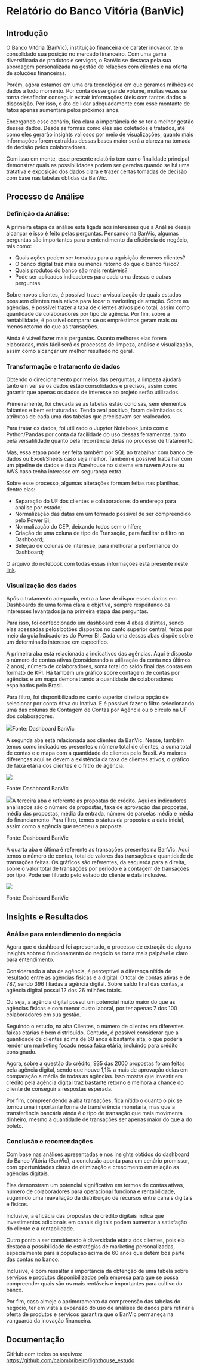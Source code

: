 # Relatório do Banco Vitória (BanVic)

## Introdução

O Banco Vitória (BanVic), instituição financeira de caráter inovador, tem consolidado sua posição no mercado financeiro. Com uma gama diversificada de produtos e serviços, o BanVic se destaca pela sua abordagem personalizada na gestão de relações com clientes e na oferta de soluções financeiras.

Porém, agora estamos em uma era tecnológica em que geramos milhões de dados a todo momento. Por conta desse grande volume, muitas vezes se torna desafiador conseguir extrair informações úteis com tantos dados a disposição. Por isso, o ato de lidar adequadamente com esse montante de fatos apenas aumentará pelos próximos anos.

Enxergando esse cenário, fica clara a importância de se ter a melhor gestão desses dados. Desde as formas como eles são coletados e tratados, até como eles gerarão insights valiosos por meio de visualizações, quanto mais informações forem extraídas dessas bases maior será a clareza na tomada de decisão pelos colaboradores.

Com isso em mente, esse presente relatório tem como finalidade principal demonstrar quais as possibilidades podem ser geradas quando se há uma tratativa e exposição dos dados clara e trazer certas tomadas de decisão com base nas tabelas obtidas da BanVic.

## Processo de Análise

### Definição da Análise:

A primeira etapa da análise está ligada aos interesses que a Análise deseja alcançar e isso é feito pelas perguntas. Pensando na BanVic, algumas perguntas são importantes para o entendimento da eficiência do negócio, tais como: 

- Quais ações podem ser tomadas para a aquisição de novos clientes? 
- O banco digital traz mais ou menos retorno do que o banco físico? 
- Quais produtos do banco são mais rentáveis? 
- Pode ser aplicados indicadores para cada uma dessas e outras perguntas.

Sobre novos clientes, é possível trazer a visualização de quais estados possuem clientes mais ativos para focar o marketing de atração. Sobre as agências, é possível trazer a taxa de clientes ativos pelo total, assim como quantidade de colaboradores por tipo de agência. Por fim, sobre a rentabilidade, é possível comparar se os empréstimos geram mais ou menos retorno do que as transações.

Ainda é viável fazer mais perguntas. Quanto melhores elas forem elaboradas, mais fácil será os processos de limpeza, análise e visualização, assim como alcançar um melhor resultado no geral.

### Transformação e tratamento de dados

Obtendo o direcionamento por meios das perguntas, a limpeza ajudará tanto em ver se os dados estão consolidados e precisos, assim como garantir que apenas os dados de interesse ao projeto serão utilizados. 

Primeiramente, foi checada se as tabelas estão concisas, sem elementos faltantes e bem estruturadas. Tendo aval positivo, foram delimitados os atributos de cada uma das tabelas que precisavam ser realocados.

Para tratar os dados, foi utilizado o Jupyter Notebook junto com o Python/Pandas por conta da facilidade do uso dessas ferramentas, tanto pela versatilidade quanto pela recorrência delas no processo de tratamento. 

Mas, essa etapa pode ser feita também por SQL ao trabalhar com banco de dados ou Excel/Sheets caso seja melhor. Também é possível trabalhar com um pipeline de dados e data Warehouse no sistema em nuvem Azure ou AWS caso tenha interesse em segurança extra.

Sobre esse processo, algumas alterações formam feitas nas planilhas, dentre elas:

- Separação do UF dos clientes e colaboradores do endereço para análise por estado;
- Normalização das datas em um formado possível de ser compreendido pelo Power Bi;
- Normalização do CEP, deixando todos sem o hífen;
- Criação de uma coluna de tipo de Transação, para facilitar o filtro no Dashboard;
- Seleção de colunas de interesse, para melhorar a performance do Dashboard;

O arquivo do notebook com todas essas informações está presente neste [link](https://github.com/caiombribeiro/lighthouse_estudo/blob/main/consulta_planilhas.IPYNB).

### Visualização dos dados

Após o tratamento adequado, entra a fase de dispor esses dados em Dashboards de uma forma clara e objetiva, sempre respeitando os interesses levantados já na primeira etapa das perguntas.

Para isso, foi confeccionado um dashboard com 4 abas distintas, sendo elas acessadas pelos botões dispostos no canto superior central, feitos por meio da guia Indicadores do Power BI. Cada uma dessas abas dispõe sobre um determinado interesse em específico.

A primeira aba está relacionada a indicativos das agências. Aqui é disposto o número de contas ativas (considerando a utilização da conta nos últimos 2 anos), número de colaboradores, soma total do saldo final das contas em formato de KPI. Há também um gráfico sobre contagem de contas por agências e um mapa demonstrando a quantidade de colaboradores espalhados pelo Brasil.

Para filtro, foi disponibilizado no canto superior direito a opção de selecionar por conta Ativa ou Inativa. E é possível fazer o filtro selecionando uma das colunas de Contagem de Contas por Agência ou o círculo na UF dos colaboradores.

![](Aspose.Words.f79437d1-da27-4c09-9cfe-9331b6765f0b.001.jpeg)Fonte: Dashboard BanVic	

A segunda aba está relacionada aos clientes da BanVic. Nesse, também temos como indicadores presentes o número total de clientes, a soma total de contas e o mapa com a quantidade de clientes pelo Brasil.  As maiores diferenças aqui se devem a existência da taxa de clientes ativos, o gráfico de faixa etária dos clientes e o filtro de agência.

![](Aspose.Words.f79437d1-da27-4c09-9cfe-9331b6765f0b.002.jpeg)

Fonte: Dashboard BanVic





![](Aspose.Words.f79437d1-da27-4c09-9cfe-9331b6765f0b.003.jpeg)A terceira aba é referente às propostas de crédito. Aqui os indicadores analisados são o número de propostas, taxa de aprovação das propostas, média das propostas, média da entrada, número de parcelas média e média do financiamento. Para filtro, temos o status da proposta e a data inicial, assim como a agência que recebeu a proposta. 

Fonte: Dashboard BanVic

A quarta aba e última é referente as transações presentes na BanVic. Aqui temos o número de contas, total de valores das transações e quantidade de transações feitas. Os gráficos são referentes, da esquerda para a direita, sobre o valor total de transações por período e a contagem de transações por tipo. Pode ser filtrado pelo estado do cliente e data inclusive.

![](Aspose.Words.f79437d1-da27-4c09-9cfe-9331b6765f0b.004.jpeg)

Fonte: Dashboard BanVic

## Insights e Resultados

### Análise para entendimento do negócio

Agora que o dashboard foi apresentado, o processo de extração de alguns insights sobre o funcionamento do negócio se torna mais palpável e claro para entendimento.

Considerando a aba de agência, é perceptível a diferença nítida de resultado entre as agências físicas e a digital. O total de contas ativas é de 787, sendo 396 filiadas a agência digital. Sobre saldo final das contas, a agência digital possui 12 dos 26 milhões totais. 

Ou seja, a agência digital possui um potencial muito maior do que as agências físicas e com menor custo laboral, por ter apenas 7 dos 100 colaboradores em sua gestão.

Seguindo o estudo, na aba Clientes, o número de clientes em diferentes faixas etárias é bem distribuído. Contudo, é possível considerar que a quantidade de clientes acima de 60 anos é bastante alta, o que poderia render um marketing focado nessa faixa etária, incluindo para crédito consignado. 

Agora, sobre a questão do crédito, 935 das 2000 propostas foram feitas pela agência digital, sendo que houve 1,1% a mais de aprovação delas em comparação a média de todas as agências. Isso mostra que investir em crédito pela agência digital traz bastante retorno e melhora a chance do cliente de conseguir a respostas esperada.

Por fim, compreendendo a aba transações, fica nítido o quanto o pix se tornou uma importante forma de transferência monetária, mas que a transferência bancária ainda é o tipo de transação que mais movimenta dinheiro, mesmo a quantidade de transações ser apenas maior do que a do boleto.

### Conclusão e recomendações


Com base nas análises apresentadas e nos insights obtidos do dashboard do Banco Vitória (BanVic), a conclusão aponta para um cenário promissor, com oportunidades claras de otimização e crescimento em relação as agências digitais.

Elas demonstram um potencial significativo em termos de contas ativas, número de colaboradores para operacional funciona e rentabilidade, sugerindo uma reavaliação da distribuição de recursos entre canais digitais e físicos. 

Inclusive, a eficácia das propostas de crédito digitais indica que investimentos adicionais em canais digitais podem aumentar a satisfação do cliente e a rentabilidade. 

Outro ponto a ser considerado é diversidade etária dos clientes, pois ela destaca a possibilidade de estratégias de marketing personalizadas, especialmente para a população acima de 60 anos que detém boa parte das contas no banco. 

Inclusive, é bom ressaltar a importância da obtenção de uma tabela sobre serviços e produtos disponibilizados pela empresa para que se possa compreender quais são os mais rentáveis e importantes para cultivo do banco. 

Por fim, caso almeje o aprimoramento da compreensão das tabelas do negócio, ter em vista a expansão do uso de análises de dados para refinar a oferta de produtos e serviços garantirá que o BanVic permaneça na vanguarda da inovação financeira.

## Documentação

GitHub com todos os arquivos: <https://github.com/caiombribeiro/lighthouse_estudo>
